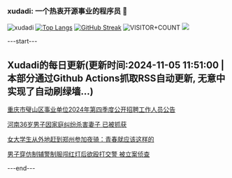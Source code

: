 ### xudadi: 一个热衷开源事业的程序员 👋

![xudadi](https://github-readme-stats-git-masterorgs-github-readme-stats-team.vercel.app/api?username=xudadi)
[![Top Langs](https://github-readme-stats.vercel.app/api/top-langs/?username=xudadi)](https://github.com/anuraghazra/github-readme-stats)
[![GitHub Streak](https://streak-stats.demolab.com?user=xudadi&locale=zh_Hans)](https://git.io/streak-stats)
![VISITOR+COUNT](https://komarev.com/ghpvc/?username=xudadi&label=VISITOR+COUNT)
![](https://raw.githubusercontent.com/xudadi/xudadi/main/assets/github-contribution-grid-snake.svg)


---start---

## Xudadi的每日更新(更新时间:2024-11-05 11:51:00 | 本部分通过Github Actions抓取RSS自动更新, 无意中实现了自动刷绿墙...)

[重庆市璧山区事业单位2024年第四季度公开招聘工作人员公告](https://www.gongkaoleida.com/article/2181587)

[河南36岁男子因家庭纠纷杀害妻子 已被抓获](https://m.163.com/news/article/JG7AR0SU0534A4SC.html)

[女大学生从外地赶到郑州参加夜骑：青春就应该这样的](https://m.163.com/news/article/JG5BTD6O0550B6IS.html)

[男子穿仿制辅警制服闯红灯后欲殴打交警 被立案侦查](https://m.163.com/news/article/JG5BT6CF0001899O.html)

---end---
